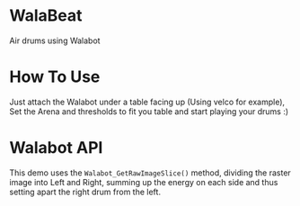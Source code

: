 # WalaBeat
Air drums using Walabot

# How To Use
Just attach the Walabot under a table facing up (Using velco for example), Set the Arena and thresholds to fit you table and start playing your drums :)

# Walabot API
This demo uses the `Walabot_GetRawImageSlice()` method, dividing the raster image into Left and Right, summing up the energy on each side and thus setting apart the right drum from the left.
